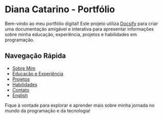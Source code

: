 # Diana Catarino - Portfólio

Bem-vindo ao meu portfólio digital! Este projeto utiliza [Docsify](https://docsify.js.org/) para criar uma documentação amigável e interativa para apresentar informações sobre minha educação, experiência, projetos e habilidades em programação.

## Navegação Rápida

- [Sobre Mim](sobre-mim.md)
- [Educação e Experiência](educacao-experiencia.md)
- [Projetos](projetos.md)
- [Habilidades](habilidades.md)
- [Contato](contato.md)
- [English](en/)

Fique à vontade para explorar e aprender mais sobre minha jornada no mundo da programação e da tecnologia!
